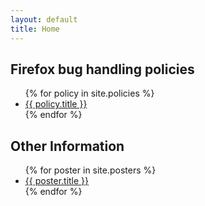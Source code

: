 ```yaml
---
layout: default
title: Home
---
```

## Firefox bug handling policies

<ul class="policies">
    {% for policy in site.policies %}
    <li><a href=".{{ policy.url }}" title="{{ policy.description }}">{{ policy.title }}</a></li>
    {% endfor %}
</ul>

## Other Information
<ul class="policies">
    {% for poster in site.posters %}
    <li><a href=".{{poster.url}}" title="{{ poster.description }}">{{ poster.title }}</a></li>
    {% endfor %}
</ul>
